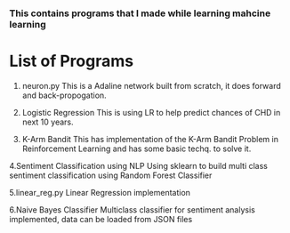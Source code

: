 ### This contains programs that I made while learning mahcine learning

# List of Programs


1. neuron.py
This is a Adaline network built from scratch, it does forward and back-propogation.

2. Logistic Regression
This is using LR to help predict chances of CHD in next 10 years.

3. K-Arm Bandit
This has implementation of the K-Arm Bandit Problem in Reinforcement Learning and has some basic techq. to solve it.

4.Sentiment Classification using NLP
Using sklearn to build multi class sentiment classification using Random Forest Classifier

5.linear_reg.py
Linear Regression implementation

6.Naive Bayes Classifier
Multiclass classifier for sentiment analysis implemented, data can be loaded from JSON files
